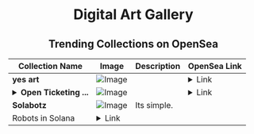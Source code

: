 <div align="center">

# Digital Art Gallery

## Trending Collections on OpenSea

| Collection Name                       | Image                                                                                     | Description                       | OpenSea Link                                                                                          |
|---------------------------------------|-------------------------------------------------------------------------------------------|-----------------------------------|--------------------------------------------------------------------------------------------------------|
| **yes art** | ![Image](https://i.seadn.io/s/raw/files/003cf92821ef9ae7679169d7218f1739.jpg?w=500&auto=format?w=200&auto=format) |  | <details><summary>Link</summary>[yes art](https://opensea.io/collection/yes-art)</details> |
| **<details><summary>Open Ticketing ...</summary>Open Ticketing Ecosystem Event 9122</details>** | ![Image](https://i.seadn.io/s/raw/files/4b3f6e6067900cb6e5fba25670461c3d.jpg?w=500&auto=format?w=200&auto=format) |  | <details><summary>Link</summary>[Open Ticketing Ecosystem Event 9122](https://opensea.io/collection/open-ticketing-ecosystem-event-9122)</details> |
| **Solabotz** | ![Image](https://i.seadn.io/s/raw/files/fcb80f4cb6ef908e6d158f7921167b59.jpg?w=500&auto=format?w=200&auto=format) | Its simple.
Robots in Solana | <details><summary>Link</summary>[Solabotz](https://opensea.io/collection/solabotz)</details> |

</div>